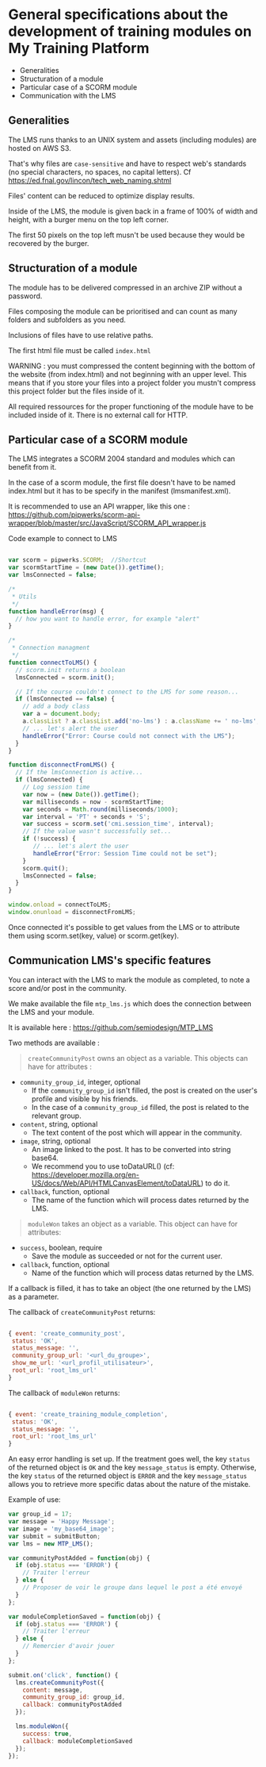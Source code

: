 # General specifications about the development of training modules on My Training Platform

- Generalities
- Structuration of a module
- Particular case of a SCORM module
- Communication with the LMS

## Generalities

The LMS runs thanks to an UNIX system and assets (including modules) are hosted on AWS S3.

That's why files are `case-sensitive` and have to respect web's standards (no special characters, no spaces, no capital letters). Cf https://ed.fnal.gov/lincon/tech_web_naming.shtml

Files' content can be reduced to optimize display results.

Inside of the LMS, the module is given back in a frame of 100% of width and height, with a burger menu on the top left corner.

The first 50 pixels on the top left musn't be used because they would be recovered by the burger.


## Structuration of a module

The module has to be delivered compressed in an archive ZIP without a password.

Files composing the module can be prioritised and can count as many folders and subfolders as you need.

Inclusions of files have to use relative paths.

The first html file must be called `index.html`

WARNING : you must compressed the content beginning with the bottom of the website (from index.html) and not beginning with an upper level. This means that if you store your files into a project folder you mustn't compress this project folder but the files inside of it.

All required ressources for the proper functioning of the module have to be included inside of it. There is no external call for HTTP.


## Particular case of a SCORM module

The LMS integrates a SCORM 2004 standard and modules which can benefit from it.

In the case of a scorm module, the first file doesn't have to be named index.html but it has to be specify in the manifest (lmsmanifest.xml).

It is recommended to use an API wrapper, like this one : https://github.com/pipwerks/scorm-api-wrapper/blob/master/src/JavaScript/SCORM_API_wrapper.js


Code example to connect to LMS

```javascript

var scorm = pipwerks.SCORM;  //Shortcut
var scormStartTime = (new Date()).getTime();
var lmsConnected = false;

/*
 * Utils
 */
function handleError(msg) {
  // how you want to handle error, for example "alert"
}

/*
 * Connection managment
 */
function connectToLMS() {
  // scorm.init returns a boolean
  lmsConnected = scorm.init();

  // If the course couldn't connect to the LMS for some reason...
  if (lmsConnected == false) {
    // add a body class
    var a = document.body;
    a.classList ? a.classList.add('no-lms') : a.className += ' no-lms';
    // ... let's alert the user
    handleError("Error: Course could not connect with the LMS");
  }
}

function disconnectFromLMS() {
  // If the lmsConnection is active...
  if (lmsConnected) {
    // Log session time
    var now = (new Date()).getTime();
    var milliseconds = now - scormStartTime;
    var seconds = Math.round(milliseconds/1000);
    var interval = 'PT' + seconds + 'S';
    var success = scorm.set('cmi.session_time', interval);
    // If the value wasn't successfully set...
    if (!success) {
       // ... let's alert the user
       handleError("Error: Session Time could not be set");
    }
    scorm.quit();
    lmsConnected = false;
  }
}

window.onload = connectToLMS;
window.onunload = disconnectFromLMS;

```

Once connected it's possible to get values from the LMS or to attribute them using scorm.set(key, value) or scorm.get(key).

## Communication LMS's specific features

You can interact with the LMS to mark the module as completed, to note a score and/or post in the community.

We make available the file `mtp_lms.js` which does the connection between the LMS and your module.

It is available here : https://github.com/semiodesign/MTP_LMS

Two methods are available :

> `createCommunityPost` owns an object as a variable. This objects can have for attributes :

- `community_group_id`, integer, optional
  - If the `community_group_id` isn't filled, the post is created on the user's profile and visible by his friends.
  - In the case of a `community_group_id` filled, the post is related to the relevant group.
- `content`, string, optional
  - The text content of the post which will appear in the community.
- `image`, string, optional
  - An image linked to the post. It has to be converted into string base64.
  - We recommend you to use toDataURL() (cf: https://developer.mozilla.org/en-US/docs/Web/API/HTMLCanvasElement/toDataURL) to do it.
- `callback`, function, optional
  - The name of the function which will process dates returned by the LMS.

> `moduleWon` takes an object as a variable. This object can have for attributes:

- `success`, boolean, require
  - Save the module as succeeded or not for the current user.
- `callback`, function, optional
  - Name of the function which will process datas returned by the LMS.

If a callback is filled, it has to take an object (the one returned by the LMS) as a parameter.

The callback of `createCommunityPost` returns:

```javascript

{ event: 'create_community_post',
 status: 'OK',
 status_message: '',
 community_group_url: '<url_du_groupe>',
 show_me_url: '<url_profil_utilisateur>',
 root_url: 'root_lms_url'
}

```

The callback of `moduleWon` returns:

```javascript

{ event: 'create_training_module_completion',
 status: 'OK',
 status_message: '',
 root_url: 'root_lms_url'
}

```

An easy error handling is set up.
If the treatment goes well, the key `status` of the returned object is `OK` and the key `message_status` is empty.
Otherwise, the key `status` of the returned object is `ERROR` and the key `message_status` allows you to retrieve more specific datas about the nature of the mistake.

Example of use:

```javascript
var group_id = 17;
var message = 'Happy Message';
var image = 'my_base64_image';
var submit = submitButton;
var lms = new MTP_LMS();

var communityPostAdded = function(obj) {
  if (obj.status === 'ERROR') {
    // Traiter l'erreur
  } else {
    // Proposer de voir le groupe dans lequel le post a été envoyé
  }
};

var moduleCompletionSaved = function(obj) {
  if (obj.status === 'ERROR') {
    // Traiter l'erreur
  } else {
    // Remercier d'avoir jouer
  }
};

submit.on('click', function() {
  lms.createCommunityPost({
    content: message,
    community_group_id: group_id,
    callback: communityPostAdded
  });

  lms.moduleWon({
    success: true,
    callback: moduleCompletionSaved
  });
});

```
